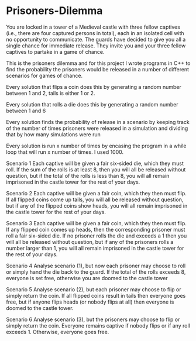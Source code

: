 # Prisoners-Dilemma

You are locked in a tower of a Medieval castle with three fellow captives (i.e., there are four captured persons in total), 
each in an isolated cell with no opportunity to communicate. The guards have decided to give you all a single chance for immediate release.
They invite you and your three fellow captives to partake in a game of chance.

This is the prisoners dilemma and for this project I wrote programs in C++ to find the probability the prisoners would be released in a number of 
different scenarios for games of chance.



Every solution that flips a coin does this by generating a random number between 1 and 2, tails is either 1 or 2.

Every solution that rolls a die does this by generating a random number between 1 and 6

Every solution finds the probability of release in a scenario by keeping track of the number of times prisoners were released in a simulation and dividing that by
how many simulations were run

Every solution is run x number of times by encasing the program in a while loop that will run x number of times. I used 1000.

Scenario 1
Each captive will be given a fair six-sided die, which they must roll. If the sum of the rolls is at least 8, then you will all be released without question,
but if the total of the rolls is less than 8, you will all remain imprisoned in the castle tower for the rest of your days. 

Scenario 2
Each captive will be given a fair coin, which they then must flip. If all flipped coins come up tails, you will all be released without question, but 
if any of the flipped coins show heads, you will all remain imprisoned in the castle tower for the rest of your days.

Scenario 3
Each captive will be given a fair coin, which they then must flip. If any flipped coin comes up heads, then the corresponding prisoner must roll
a fair six-sided die. If no prisoner rolls the die and exceeds a 1 then you will all be released without question, but if any of the prisoners rolls
a number larger than 1, you will all remain imprisoned in the castle tower for the rest of your days.

Scenario 4
Analyse scenario (1), but now each prisoner may choose to roll or simply hand the die back to the guard. If the total of the rolls exceeds 8, everyone 
is set free, otherwise you are doomed to the castle tower

Scenario 5
Analyse scenario (2), but each prisoner may choose to flip or simply return the coin. If all flipped coins result in tails then everyone goes free, but 
if anyone flips heads (or nobody flips at all) then everyone is doomed to the castle tower. 

Scenario 6
Analyse scenario (3), but the prisoners may choose to flip or simply return the coin. Everyone remains captive if nobody flips or if any roll exceeds 1.
Otherwise, everyone goes free. 

